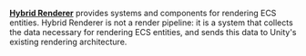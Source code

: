 [**Hybrid Renderer**](https://docs.unity3d.com/Packages/com.unity.rendering.hybrid@0.51/manual/index.html) provides systems and components for rendering ECS entities. Hybrid Renderer is not a render pipeline: it is a system that collects the data necessary for rendering ECS entities, and sends this data to Unity's existing rendering architecture.
